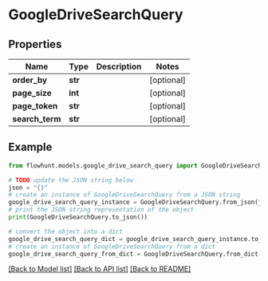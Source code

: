 # GoogleDriveSearchQuery


## Properties

Name | Type | Description | Notes
------------ | ------------- | ------------- | -------------
**order_by** | **str** |  | [optional] 
**page_size** | **int** |  | [optional] 
**page_token** | **str** |  | [optional] 
**search_term** | **str** |  | [optional] 

## Example

```python
from flowhunt.models.google_drive_search_query import GoogleDriveSearchQuery

# TODO update the JSON string below
json = "{}"
# create an instance of GoogleDriveSearchQuery from a JSON string
google_drive_search_query_instance = GoogleDriveSearchQuery.from_json(json)
# print the JSON string representation of the object
print(GoogleDriveSearchQuery.to_json())

# convert the object into a dict
google_drive_search_query_dict = google_drive_search_query_instance.to_dict()
# create an instance of GoogleDriveSearchQuery from a dict
google_drive_search_query_from_dict = GoogleDriveSearchQuery.from_dict(google_drive_search_query_dict)
```
[[Back to Model list]](../README.md#documentation-for-models) [[Back to API list]](../README.md#documentation-for-api-endpoints) [[Back to README]](../README.md)


